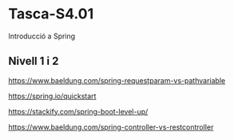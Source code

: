 # Tasca-S4.01
Introducció a Spring

## Nivell 1 i 2

https://www.baeldung.com/spring-requestparam-vs-pathvariable

https://spring.io/quickstart

https://stackify.com/spring-boot-level-up/

https://www.baeldung.com/spring-controller-vs-restcontroller
